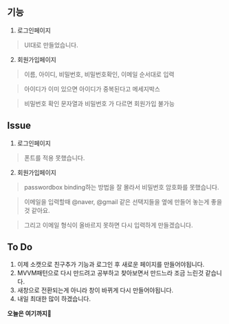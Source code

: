 ## 기능
1. 로그인페이지 
> UI대로 만들었습니다.
2. 회원가입페이지
> 이름, 아이디, 비밀번호, 비밀번호확인, 이메일 순서대로 입력

> 아이디가 이미 있으면 아이디가 중복된다고 메세지박스

> 비밀번호 확인 문자열과 비밀번호 가 다르면 회원가입 불가능

## Issue
1. 로그인페이지
> 폰트를 적용 못했습니다.
2. 회원가입페이지
> passwordbox binding하는 방법을 잘 몰라서 비밀번호 암호화를 못했습니다.

> 이메일을 입력할때 @naver, @gmail 같은 선택지들을 옆에 만들어 놓는게 좋을 것 같아요.

> 그리고 이메일 형식이 올바르지 못하면 다시 입력하게 만들겠습니다.

## To Do
1. 이제 소캣으로 친구추가 기능과 로그인 후 새로운 페이지를 만들어야됩니다.
2. MVVM패턴으로 다시 만드려고 공부하고 찾아보면서 만드느라 조금 느린것 같습니다.
3. 새창으로 전환되는게 아니라 창이 바뀌게 다시 만들어야됩니다.
4. 내일 최대한 많이 하겠습니다.


**오늘은 여기까지🌝**

